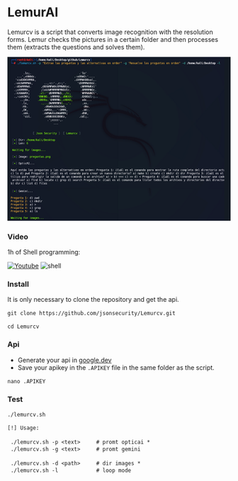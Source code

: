 # LemurAI
Lemurcv is a script that converts image recognition with the resolution forms. Lemur checks the pictures in a certain folder and then processes them (extracts the questions and solves them).

<img src="https://github.com/JsonSecurity/Images/blob/main/scripts/lemur.png" />

### Video

1h of Shell programming:

[![Youtube](https://img.shields.io/badge/▶-Lemurcv-red)](https://youtu.be/jcQ3SISpnVE?si=zpNbMNryTcdibZq8)
![shell](https://img.shields.io/badge/shell-green)

### Install

It is only necessary to clone the repository and get the api.

```
git clone https://github.com/jsonsecurity/Lemurcv.git
```

```
cd Lemurcv
```

### Api

- Generate your api in [google.dev](https://ai.google.dev/)
- Save your apikey in the `.APIKEY` file in the same folder as the script.

```
nano .APIKEY
```

### Test

```
./lemurcv.sh
```

```
[!] Usage:

 ./lemurcv.sh -p <text>     # promt opticai *
 ./lemurcv.sh -g <text>     # promt gemini

 ./lemurcv.sh -d <path>     # dir images *
 ./lemurcv.sh -l            # loop mode
```
